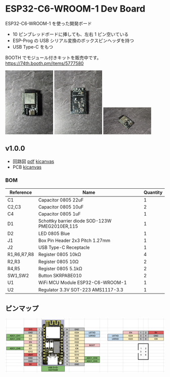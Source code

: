# ESP32-C6-WROOM-1 Dev Board

ESP32-C6-WROOM-1 を使った開発ボード

- 10 ピンブレッドボードに挿しても、左右 1 ピン空いている
- ESP-Prog の USB シリアル変換のボックスピンヘッダを持つ
- USB Type-C をもつ

BOOTH でモジュール付きキットを販売中です。<br/>
https://74th.booth.pm/items/5777580

<img src="./photo1.jpg" width="30%" />
<img src="./photo2.jpg" width="30%" />
<img src="./photo3.jpg" width="30%" />

## v1.0.0

- 回路図 [pdf](./ESP32-C6-WROOM-1_v1.0.0_semantics.pdf) [kicanvas](https://kicanvas.org/?github=https%3A%2F%2Fgithub.com%2F74th%2Fesp32-dev-boards%2Fblob%2Fesp32-c6-wroom-1%2Fv1.0.0%2FESP32-C6-WROOM-1%2FESP32-C6-WROOM-1.kicad_sch)
- PCB [kicanvas](https://kicanvas.org/?github=https%3A%2F%2Fgithub.com%2F74th%2Fesp32-dev-boards%2Fblob%2Fesp32-c6-wroom-1%2Fv1.0.0%2FESP32-C6-WROOM-1%2FESP32-C6-WROOM-1.kicad_pcb)

### BOM

| Reference   | Name                                           | Quantity |
| ----------- | ---------------------------------------------- | -------- |
| C1          | Capacitor 0805 22uF                            | 1        |
| C2,C3       | Capacitor 0805 10uF                            | 2        |
| C4          | Capacitor 0805 1uF                             | 1        |
| D1          | Schottky barrier diode SOD-123W PMEG2010ER,115 | 1        |
| D2          | LED 0805 Blue                                  | 1        |
| J1          | Box Pin Header 2x3 Pitch 1.27mm                | 1        |
| J2          | USB Type-C Receptacle                          | 1        |
| R1,R6,R7,R8 | Register 0805 10kΩ                             | 4        |
| R2,R3       | Register 0805 10Ω                              | 2        |
| R4,R5       | Register 0805 5.1kΩ                            | 2        |
| SW1,SW2     | Button SKRPABE010                              | 2        |
| U1          | WiFi MCU Module ESP32-C6-WROOM-1               | 1        |
| U2          | Regulator 3.3V SOT-223 AMS1117-3.3             | 1        |

## ピンマップ

![](./ESP32-C6-WROOM-1_v1.0.0_pinmap.png)
